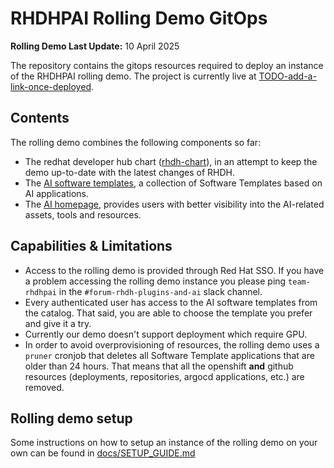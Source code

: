 # RHDHPAI Rolling Demo GitOps

**Rolling Demo Last Update:** 10 April 2025

The repository contains the gitops resources required to deploy an instance of the RHDHPAI rolling demo. The project is currently live at [TODO-add-a-link-once-deployed](#).

## Contents

The rolling demo combines the following components so far:

- The redhat developer hub chart ([rhdh-chart](https://github.com/redhat-developer/rhdh-chart)), in an attempt to keep the demo up-to-date with the latest changes of RHDH.
- The [AI software templates](https://github.com/redhat-ai-dev/ai-lab-template), a collection of Software Templates based on AI applications.
- The [AI homepage](https://github.com/redhat-developer/rhdh-plugins/tree/main/workspaces/ai-integrations/plugins/ai-experience), provides users with better visibility into the AI-related assets, tools and resources.

## Capabilities & Limitations

- Access to the rolling demo is provided through Red Hat SSO. If you have a problem accessing the rolling demo instance you please ping `team-rhdhpai` in the `#forum-rhdh-plugins-and-ai` slack channel.
- Every authenticated user has access to the AI software templates from the catalog. That said, you are able to choose the template you prefer and give it a try.
- Currently our demo doesn't support deployment which require GPU.
- In order to avoid overprovisioning of resources, the rolling demo uses a `pruner` cronjob that deletes all Software Template applications that are older than 24 hours. That means that all the openshift **and** github resources (deployments, repositories, argocd applications, etc.) are removed.

## Rolling demo setup

Some instructions on how to setup an instance of the rolling demo on your own can be found in [docs/SETUP_GUIDE.md](./docs/SETUP_GUIDE.md)

